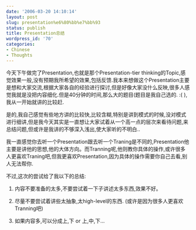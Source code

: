 ```yaml
---
date: '2006-03-20 14:10:14'
layout: post
slug: presentation%e6%80%bb%e7%bb%93
status: publish
title: Presentation总结
wordpress_id: '70'
categories:
- Chinese
- Thoughts
---
```





今天下午做完了Presentation,也就是那个Presentation-tier thinking的Topic,感觉效果一般,没有预期我所希望的效果,包括反馈.我本来想做这个Presentation主要是想和大家交流,根据大家各自的经验进行探讨,但是好像大家没什么反映,很多人感觉我就是没把内容细化.但是40分钟的时间,那么大的题目(题目是我自己选的. :( ),我从一开始就讲的比较赶.




是的,我自己感觉有些地方讲的比较快,比较含糊,特别是讲到模式的时候,没对模式进行细讲,但是我今天其实是一直想让大家试着从一个高一点的层次来看待问题,来总结问题,但或许是我讲的不够深入浅出,使大家听的不明白..




我一直感觉你去听一个Presentation跟去听一个Traning是不同的,Presentation他主要是讲他的思想,他的大体方向。而Tranning呢,他则教你具体的操作,或许很多人更喜欢Traning吧,但我更喜欢Presentation,因为具体的操作需要你自己去看,别人无法帮你.




不过,这次的尝试给了我以下的总结:




1. 内容不要准备的太多,不要尝试着一下子讲述太多东西,效果不好。




2. 尽量不要尝试着讲些太抽象,太high-level的东西. (或许是因为很多人更喜欢Tranning吧)




3. 如果内容多,可以分成上,下 or 上,中,下...



